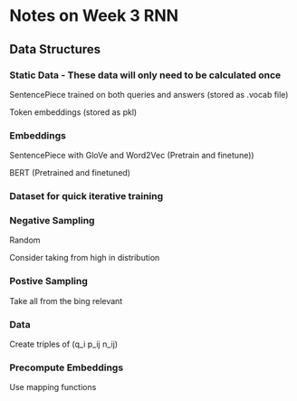 # Notes on Week 3 RNN


## Data Structures

### Static Data - These data will only need to be calculated once

SentencePiece trained on both queries and answers (stored as .vocab file)

Token embeddings (stored as pkl)

### Embeddings

SentencePiece with GloVe and Word2Vec (Pretrain and finetune))

BERT (Pretrained and finetuned)

### Dataset for quick iterative training


### Negative Sampling

Random

Consider taking from high in distribution


### Postive Sampling

Take all from the bing relevant


### Data

Create triples of (q_i p_ij n_ij)



### Precompute Embeddings

Use mapping functions
